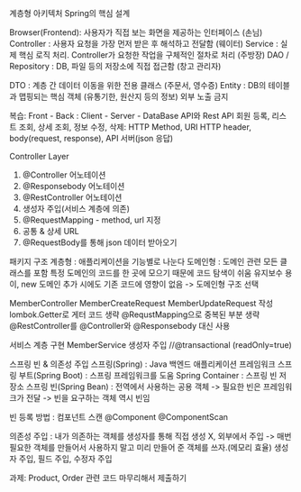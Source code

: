 계층형 아키텍처
Spring의 핵심 설계

Browser(Frontend): 사용자가 직접 보는 화면을 제공하는 인터페이스 (손님)
Controller : 사용자 요청을 가장 먼저 받은 후 해석하고 전달함 (웨이터)
Service : 실제 핵심 로직 처리. Controller가 요청한 작업을 구체적인 절차로 처리 (주방장)
DAO / Repository : DB, 파일 등의 저장소에 직접 접근함 (창고 관리자)

DTO : 계층 간 데이터 이동을 위한 전용 클래스 (주문서, 영수증)
Entity : DB의 테이블과 맵핑되는 핵심 객체 (유통기한, 원산지 등의 정보) 외부 노출 금지

복습:
Front - Back : Client - Server - DataBase
API와 Rest API
회원 등록, 리스트 조회, 상세 조회, 정보 수정, 삭제: HTTP Method, URI
HTTP header, body(request, response), API 서버(json 응답)

Controller Layer
1. @Controller 어노테이션
2. @Responsebody 어노테이션
3. @RestController 어노테이션
4. 생성자 주입(서비스 계층에 의존)
5. @RequestMapping - method, url 지정
6. 공통 & 상세 URL
7. @RequestBody를 통해 json 데이터 받아오기

패키지 구조
계층형 : 애플리케이션을 기능별로 나눈다
도메인형 : 도메인 관련 모든 클래스를 포함
특정 도메인의 코드를 한 곳에 모으기 때문에 코드 탐색이 쉬움
유지보수 용이, new 도메인 추가 시에도 기존 코드에 영향이 없음
-> 도메인형 구조 선택

MemberController
MemberCreateRequest
MemberUpdateRequest
작성
lombok.Getter로 게터 코드 생략
@RequstMapping으로 중복된 부분 생략
@RestController를 @Controller와 @Responsebody 대신 사용

서비스 계층 구현
MemberService
생성자 주입
//@transactional
(readOnly=true)

스프링 빈 & 의존성 주입
스프링(Spring) : Java 백엔드 애플리케이션 프레임워크
스프링 부트(Spring Boot) : 스프링 프레임워크를 도움
Spring Container : 스프링 빈 저장소
스프링 빈(Spring Bean) : 전역에서 사용하는 공용 객체
-> 필요한 빈은 프레임워크가 전달
-> 빈을 요구하는 객체 역시 빈임

빈 등록 방법 : 컴포넌트 스캔
@Component
@ComponentScan

의존성 주입 : 내가 의존하는 객체를 생성자를 통해 직접 생성 X, 외부에서 주입
-> 매번 필요한 객체를 만들어서 사용하지 말고 미리 만들어 준 객체를 쓰자.(메모리 효율)
생성자 주입, 필드 주입, 수정자 주입

과제: Product, Order 관련 코드 마무리해서 제출하기
